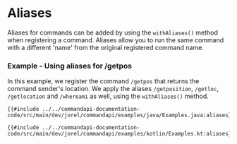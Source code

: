 # Aliases

Aliases for commands can be added by using the `withAliases()` method when registering a command. Aliases allow you to run the same command with a different 'name' from the original registered command name.

<div class="example">

### Example - Using aliases for /getpos

In this example, we register the command `/getpos` that returns the command sender's location. We apply the aliases `/getposition`, `/getloc`, `/getlocation` and `/whereami` as well, using the `withAliases()` method.

<div class="multi-pre">

```java,Java
{{#include ../../commandapi-documentation-code/src/main/dev/jorel/commandapi/examples/java/Examples.java:aliases}}
```

```kotlin,Kotlin
{{#include ../../commandapi-documentation-code/src/main/dev/jorel/commandapi/examples/kotlin/Examples.kt:aliases}}
```

</div>

</div>
